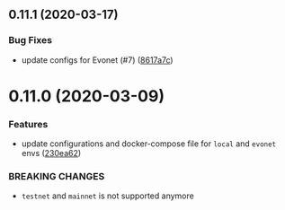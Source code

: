 ## 0.11.1 (2020-03-17)

### Bug Fixes

*  update configs for Evonet (#7) ([8617a7c](https://github.com/dashevo/mn-bootstrap/commit/8617a7cceadc734deb23a7da39049030fd1dd3c6))

# 0.11.0 (2020-03-09)

### Features

* update configurations and docker-compose file for `local` and `evonet` envs ([230ea62](https://github.com/dashevo/mn-bootstrap/commit/230ea62a856b986127eb3b8e52bf7a19a5169818))

### BREAKING CHANGES

* `testnet` and `mainnet` is not supported anymore
